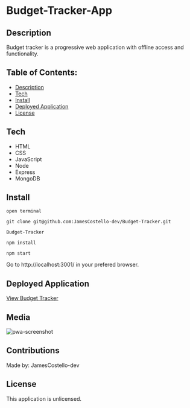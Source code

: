 # Budget-Tracker-App

## Description

Budget tracker is a progressive web application with offline access and functionality.

## Table of Contents:

- [Description](#description)
- [Tech](#tech)
- [Install](#install)
- [Deployed Application](#deployed-application)
- [License](#license)

## Tech
* HTML
* CSS
* JavaScript
* Node
* Express
* MongoDB

## Install

`open terminal`

`git clone git@github.com:JamesCostello-dev/Budget-Tracker.git`

`Budget-Tracker`

`npm install`

`npm start`

Go to http://localhost:3001/ in your prefered browser.

## Deployed Application

[View Budget Tracker](https://pure-mesa-60741.herokuapp.com/)

## Media

![pwa-screenshot](https://user-images.githubusercontent.com/28774706/108287172-9fa5ec00-7147-11eb-86ac-058554659b43.png)

## Contributions

Made by: JamesCostello-dev

## License

This application is unlicensed.
